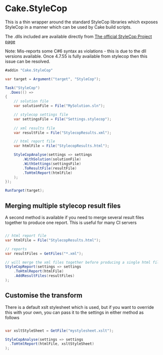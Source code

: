 # Cake.StyleCop

This is a thin wrapper around the standard StyleCop libraries which exposes StyleCop in a manner which
can be used by Cake build scripts.

The .dlls included are available directly from [The official StyleCop Project page](https://stylecop.codeplex.com/SourceControl/latest#Tools/StyleCop/v4.7/)

Note: Mis-reports some C#6 syntax as violations - this is due to the dll versions available. Once 4.7.55 is fully available from stylecop then this issue can be resolved.

```csharp
#addin "Cake.StyleCop"

var target = Argument("target", "StyleCop");

Task("StyleCop")
  .Does(() =>
{
    // solution file
    var solutionFile = File("MySolution.sln");

    // stylecop settings file
    var settingsFile = File("Settings.stylecop");
    
    // xml results file
    var resultFile = File("StylecopResults.xml");

    // html report file
    var htmlFile = File("StylecopResults.html");

    StyleCopAnalyse(settings => settings
        .WithSolution(solutionFile)
        .WithSettings(settingsFile)
        .ToResultFile(resultFile)
        .ToHtmlReport(htmlFile)
    );
});

RunTarget(target);
```

## Merging multiple stylecop result files

A second method is available if you need to merge several result files together to produce one report. This is useful for many CI servers

```csharp

// html report file
var htmlFile = File("StylecopResults.html");

// reports 
var resultFiles = GetFiles("*.xml");

// will merge the xml files together before producing a single html file
StyleCopReport(settings => settings
    .ToHtmlReport(htmlFile)
    .AddResultFiles(resultFiles)
);

```

## Customise the transform

There is a default xslt stylesheet which is used, but if you want to override this with your own, you can pass it to the settings in either method as follows

```csharp

var xsltStyleSheet = GetFile("mystylesheet.xslt");

StyleCopAnalyse(settings => settings
  .ToHtmlReport(htmlFile, xsltStyleSheet)
);
```
